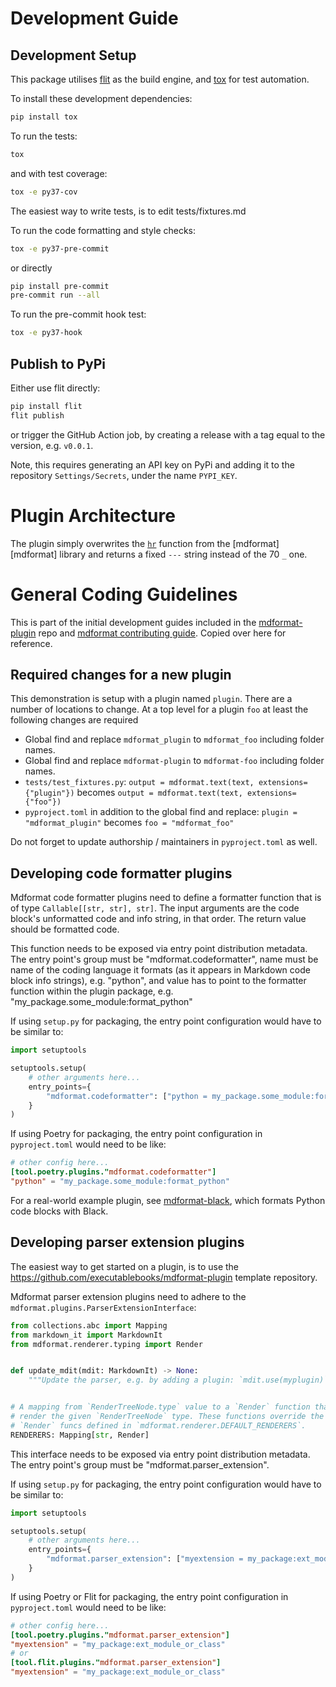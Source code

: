 # Development Guide

## Development Setup

This package utilises [flit][flit] as the build engine, and [tox][tox] for test automation.

To install these development dependencies:

```bash
pip install tox
```

To run the tests:

```bash
tox
```

and with test coverage:

```bash
tox -e py37-cov
```

The easiest way to write tests, is to edit tests/fixtures.md

To run the code formatting and style checks:

```bash
tox -e py37-pre-commit
```

or directly

```bash
pip install pre-commit
pre-commit run --all
```

To run the pre-commit hook test:

```bash
tox -e py37-hook
```

## Publish to PyPi

Either use flit directly:

```bash
pip install flit
flit publish
```

or trigger the GitHub Action job, by creating a release with a tag equal to the version, e.g. `v0.0.1`.

Note, this requires generating an API key on PyPi and adding it to the repository `Settings/Secrets`, under the name `PYPI_KEY`.

# Plugin Architecture

The plugin simply overwrites the [`hr`][hr-code] function from the [mdformat][mdformat] library
and returns a fixed `---` string instead of the 70 `_` one.

# General Coding Guidelines

This is part of the initial development guides included in the [mdformat-plugin][mdformat-plugin]
repo and [mdformat contributing guide][mdformat-contributing]. Copied over here for reference.

## Required changes for a new plugin

This demonstration is setup with a plugin named `plugin`.
There are a number of locations to change.
At a top level for a plugin `foo` at least the following changes are required

- Global find and replace `mdformat_plugin` to `mdformat_foo` including folder names.
- Global find and replace `mdformat-plugin` to `mdformat-foo` including folder names.
- `tests/test_fixtures.py`: `output = mdformat.text(text, extensions={"plugin"})` becomes `output = mdformat.text(text, extensions={"foo"})`
- `pyproject.toml` in addition to the global find and replace: `plugin = "mdformat_plugin"` becomes `foo = "mdformat_foo"`

Do not forget to update authorship / maintainers in `pyproject.toml` as well.

## Developing code formatter plugins

Mdformat code formatter plugins need to define a formatter function that is of type `Callable[[str, str], str]`.
The input arguments are the code block's unformatted code and info string, in that order.
The return value should be formatted code.

This function needs to be exposed via entry point distribution metadata.
The entry point's group must be "mdformat.codeformatter",
name must be name of the coding language it formats (as it appears in Markdown code block info strings), e.g. "python",
and value has to point to the formatter function within the plugin package,
e.g. "my_package.some_module:format_python"

If using `setup.py` for packaging, the entry point configuration would have to be similar to:

```python
import setuptools

setuptools.setup(
    # other arguments here...
    entry_points={
        "mdformat.codeformatter": ["python = my_package.some_module:format_python"]
    }
)
```

If using Poetry for packaging, the entry point configuration in `pyproject.toml` would need to be like:

```toml
# other config here...
[tool.poetry.plugins."mdformat.codeformatter"]
"python" = "my_package.some_module:format_python"
```

For a real-world example plugin, see [mdformat-black](https://github.com/hukkin/mdformat-black),
which formats Python code blocks with Black.

## Developing parser extension plugins

The easiest way to get started on a plugin, is to use the <https://github.com/executablebooks/mdformat-plugin> template repository.

Mdformat parser extension plugins need to adhere to the `mdformat.plugins.ParserExtensionInterface`:

```python
from collections.abc import Mapping
from markdown_it import MarkdownIt
from mdformat.renderer.typing import Render


def update_mdit(mdit: MarkdownIt) -> None:
    """Update the parser, e.g. by adding a plugin: `mdit.use(myplugin)`"""


# A mapping from `RenderTreeNode.type` value to a `Render` function that can
# render the given `RenderTreeNode` type. These functions override the default
# `Render` funcs defined in `mdformat.renderer.DEFAULT_RENDERERS`.
RENDERERS: Mapping[str, Render]
```

This interface needs to be exposed via entry point distribution metadata.
The entry point's group must be "mdformat.parser_extension".

If using `setup.py` for packaging, the entry point configuration would have to be similar to:

```python
import setuptools

setuptools.setup(
    # other arguments here...
    entry_points={
        "mdformat.parser_extension": ["myextension = my_package:ext_module_or_class"]
    }
)
```

If using Poetry or Flit for packaging, the entry point configuration in `pyproject.toml` would need to be like:

```toml
# other config here...
[tool.poetry.plugins."mdformat.parser_extension"]
"myextension" = "my_package:ext_module_or_class"
# or
[tool.flit.plugins."mdformat.parser_extension"]
"myextension" = "my_package:ext_module_or_class"
```

[mdformat-plugin]: https://github.com/executablebooks/mdformat-plugin
[flit]: https://flit.readthedocs.io
[tox]: https://tox.readthedocs.io
[mdformat-contributing]: https://github.com/executablebooks/mdformat/blob/master/docs/contributors/contributing.md
[hr-code]: https://github.com/executablebooks/mdformat/blob/5d9b573ce33bae219087984dd148894c774f41d4/src/mdformat/renderer/_context.py#L55
